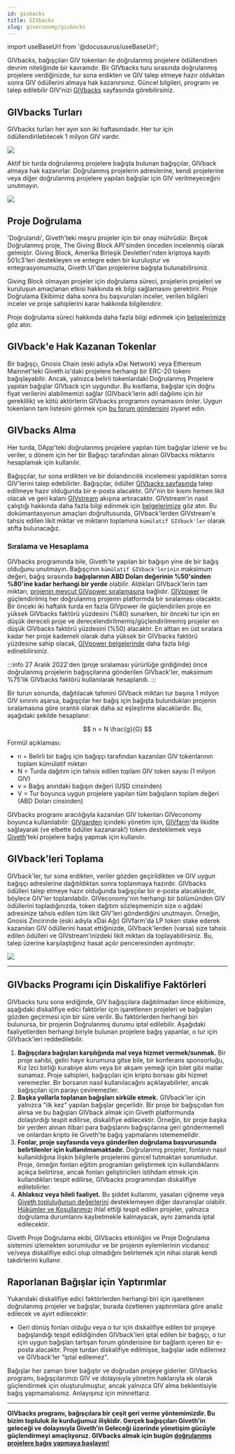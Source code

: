 ```yaml
---
id: givbacks
title: GIVbacks
slug: giveconomy/givbacks
---
```

import useBaseUrl from '@docusaurus/useBaseUrl';

GIVbacks, bağışçıları GIV tokenları ile doğrulanmış projelere ödüllendiren devrim niteliğinde bir kavramdır. Bir GIVbacks turu sırasında doğrulanmış projelere verdiğinizde, tur sona erdikten ve GIV talep etmeye hazır olduktan sonra GIV ödüllerini almaya hak kazanırsınız. Güncel bilgileri, programı ve talep edilebilir GIV'nizi [GIVbacks](https://giveth.io/givbacks) sayfasında görebilirsiniz.

## GIVbacks Turları
GIVbacks turları her ayın son iki haftasındadır. Her tur için ödüllendirilebilecek 1 milyon GIV vardır.

![](https://i.imgur.com/aqqydX7.png)

Aktif bir turda doğrulanmış projelere bağışta bulunan bağışçılar, GIVback almaya hak kazanırlar. Doğrulanmış projelerin adreslerine, kendi projelerine veya diğer doğrulanmış projelere yapılan bağışlar için GIV verilmeyeceğini unutmayın.

![](https://i.imgur.com/Dhk3TV7.png)


## Proje Doğrulama
'Doğrulandı', Giveth'teki meşru projeler için bir onay mührüdür. Birçok Doğrulanmış proje, The Giving Block API'sinden önceden incelenmiş olarak gelmiştir. Giving Block, Amerika Birleşik Devletleri'nden kriptoya kayıtlı 501c3'leri destekleyen ve entegre eden bir kuruluştur ve entegrasyonumuzla, Giveth UI'dan projelerine bağışta bulunabilirsiniz.

Giving Block olmayan projeler için doğrulama süreci, projelerin projeleri ve kuruluşun amaçlanan etkisi hakkında ek bilgi sağlamasını gerektirir. Proje Doğrulama Ekibimiz daha sonra bu başvuruları inceler, verilen bilgileri inceler ve proje sahiplerini karar hakkında bilgilendirir.

Proje doğrulama süreci hakkında daha fazla bilgi edinmek için [belgelerimize](./projectVerification.md) göz atın.

## GIVback'e Hak Kazanan Tokenlar

Bir bağışçı, Gnosis Chain (eski adıyla xDai Network) veya Ethereum Mainnet'teki Giveth.io'daki projelere herhangi bir ERC-20 tokenı bağışlayabilir. Ancak, yalnızca belirli tokenlardaki Doğrulanmış Projelere yapılan bağışlar GIVback için uygundur. Bu kısıtlama, bağışlar için doğru fiyat verilerini alabilmemizi sağlar (GIVback'lerin adil dağılımı için bir gereklilik) ve kötü aktörlerin GIVbacks programını oynamasını önler. Uygun tokenların tam listesini görmek için [bu forum gönderisini](https://forum.giveth.io/t/givbacks-token-list/253) ziyaret edin.

## GIVbacks Alma
Her turda, DApp'teki doğrulanmış projelere yapılan tüm bağışlar izlenir ve bu veriler, o dönem için her bir Bağışçı tarafından alınan GIVbacks miktarını hesaplamak için kullanılır.

Bağışçılar, tur sona erdikten ve bir dolandırıcılık incelemesi yapıldıktan sonra GIV'lerini talep edebilirler. Bağışçılar, ödüller [GIVbacks sayfasında](https://giveth.io/givbacks) talep edilmeye hazır olduğunda bir e-posta alacaktır. GIV'nin bir kısmı hemen likit olacak ve geri kalanı [GIVstream](https://giveth.io/givstream) akışına artıracaktır. GIVstream'in nasıl çalıştığı hakkında daha fazla bilgi edinmek için [belgelerimize](https://giveth.io/givbacks) göz atın. Bu dokümantasyonun amaçları doğrultusunda, GIVback'lerden GIVstream'e tahsis edilen likit miktar ve miktarın toplamına `kümülatif GIVback'ler` olarak atıfta bulunacağız.

### Sıralama ve Hesaplama

GIVbacks programında bile, Giveth'te yapılan bir bağışın yine de bir bağış olduğunu unutmayın. Bağışçının `kümülatif GIVback'lerinin` maksimum değeri, bağış sırasında **bağışlarının ABD Doları değerinin %50'sinden %80'ine kadar herhangi bir yerde** olabilir. Aldıkları GIVback'lerin tam miktarı, [projenin mevcut GIVpower sıralamasına](./GIVpower.md#project-rank) bağlıdır. [GIVpower](./GIVpower.md) ile güçlendirilmiş her doğrulanmış projenin platformda bir sıralaması olacaktır. Bir önceki iki haftalık turda en fazla GIVpower ile güçlendirilen proje en yüksek GIVbacks faktörü yüzdesini (%80) sunarken, bir önceki tur için en düşük dereceli proje ve derecelendirilmemiş/güçlendirilmemiş projeler en düşük GIVbacks faktörü yüzdesini (%50) alacaktır. En alttan en üst sıralara kadar her proje kademeli olarak daha yüksek bir GIVbacks faktörü yüzdesine sahip olacak, [GIVpower belgelerinde](./GIVpower.md#project-ranking) daha fazla bilgi edinebilirsiniz.

:::info
27 Aralık 2022'den (proje sıralaması yürürlüğe girdiğinde) önce doğrulanmış projelerin bağışçılarına gönderilen GIVback'ler, maksimum %75'lik GIVbacks faktörü kullanılarak hesaplandı.
:::

Bir turun sonunda, dağıtılacak tahmini GIVback miktarı tur başına 1 milyon GIV sınırını aşarsa, bağışçılar her bağış için bağışta bulundukları projenin sıralamasına göre orantılı olarak daha az eşleştirme alacaklardır. Bu, aşağıdaki şekilde hesaplanır:

$$
n = N \frac{g}{G}
$$

Formül açıklaması:

* n = Belirli bir bağış için bağışçı tarafından kazanılan GIV tokenlarının toplam kümülatif miktarı
* N = Turda dağıtım için tahsis edilen toplam GIV token sayısı (1 milyon GIV)
* v = Bağış anındaki bağışın değeri (USD cinsinden)
* V = Tur boyunca uygun projelere yapılan tüm bağışların toplam değeri (ABD Doları cinsinden)

GIVbacks programı aracılığıyla kazanılan GIV tokenları GIVeconomy boyunca kullanılabilir: [GIVgarden](https://giveth.io/givgarden) içindeki yönetim için, [GIVfarm](https://giveth.io/givfarm)'da likidite sağlayarak (ve elbette ödüller kazanarak!) tokenı desteklemek veya [Giveth](https://giveth.io/)'teki projelere bağış yapmak için kullanılır.

## GIVback'leri Toplama

GIVback'ler, tur sona erdikten, veriler gözden geçirildikten ve GIV uygun bağışçı adreslerine dağıtıldıktan sonra toplanmaya hazırdır. GIVbacks ödülleri talep etmeye hazır olduğunda bağışçılar bir e-posta alacaklardır, böylece GIV'ler toplanılabilir. GIVeconomy'nin herhangi bir bölümünden GIV ödüllerini topladığınızda, token dağıtım sözleşmemizin size o ağdaki adresinize tahsis edilen tüm likit GIV'leri gönderdiğini unutmayın. Örneğin, Gnosis Zincirinde (eski adıyla xDai Ağı) GIVfarm'da LP token stake ederek kazanılan GIV ödüllerini hasat ettiğinizde, GIVback'lerden (varsa) size tahsis edilen ödülleri ve GIVstream'inizdeki likit miktarı da toplayabilirsiniz. Bu, talep üzerine karşılaştığınız hasat açılır penceresinden ayrılmıştır:

![](https://i.imgur.com/SjSs7M5.png)


---
## GIVbacks Programı için Diskalifiye Faktörleri

GIVbacks turu sona erdiğinde, GIV bağışçılara dağıtılmadan önce ekibimize, aşağıdaki diskalifiye edici faktörler için işaretlenen projeleri ve bağışları gözden geçirmesi için bir süre verilir. Bu faktörlerden herhangi biri bulunursa, bir projenin Doğrulanmış durumu iptal edilebilir. Aşağıdaki faaliyetlerden herhangi biriyle bulunan projelere bağış yapanlar, o tur için GIVback'leri reddedilebilir.

1. **Bağışçılara bağışları karşılığında mal veya hizmet vermek/sunmak.** Bir proje sahibi, geliri hayır kurumuna gitse bile, bir konferans sponsorluğu, Kız İzci birliği kurabiye alımı veya bir akşam yemeği için bilet gibi mallar sunamaz. Proje sahipleri, bağışçıları için kripto borsası gibi hizmet veremezler. Bir borsanın nasıl kullanılacağını açıklayabilirler, ancak bağışçıları için parayı çeviremezler.
2. **Başka yollarla toplanan bağışları sirküle etmek.** GIVback'ler için yalnızca "ilk kez" yapılan bağışlar geçerlidir. Bir proje bir bağışçıdan fon alırsa ve bu bağışları GIVback almak için Giveth platformunda dolaştırdığı tespit edilirse, diskalifiye edilecektir. Örneğin, bir proje başka bir yerden alınan itibari para bağışlarını bağışçılarına geri göndermemeli ve onlardan kripto ile Giveth'te bağış yapmalarını istememelidir.
3. **Fonlar, proje sayfasında veya gönderilen doğrulama başvurusunda belirtilenler için kullanılmamaktadır.** Doğrulanmış projeler, fonların nasıl kullanıldığına ilişkin bilgilerle projelerini güncel tutmaktan sorumludur. Proje, örneğin fonları eğitim programları geliştirmek için kullandıklarını açıkça belirtirse, ancak fonları geliştiricileri istihdam etmek için kullandıkları tespit edilirse, GIVbacks programından diskalifiye edilebilirler.
4. **Ahlaksız veya hileli faaliyet.** Bu şiddet kullanımı, yasaları çiğneme veya [Giveth topluluğunun değerlerini](/whatisgiveth) desteklemeyen diğer davranışlar olabilir. [Hükümler ve Koşullarımızı](https://giveth.io/tos) ihlal ettiği tespit edilen projeler, yalnızca doğrulama durumlarını kaybetmekle kalmayacak, aynı zamanda iptal edilecektir.

Giveth Proje Doğrulama ekibi, GIVbacks etkinliğini ve Proje Doğrulama sistemini izlemekten sorumludur ve bir projenin eylemlerinin vicdansız ve/veya diskalifiye edici olup olmadığını belirlemek için nihai olarak kendi takdirlerini kullanır.

## Raporlanan Bağışlar için Yaptırımlar

Yukarıdaki diskalifiye edici faktörlerden herhangi biri için işaretlenen doğrulanmış projeler ve bağışlar, burada özetlenen yaptırımlara göre analiz edilecek ve ayırt edilecektir:

- Geri dönüş fonları olduğu veya o tur için diskalifiye edilen bir projeye bağışlandığı tespit edildiğinden GIVback'leri iptal edilen bir bağışçı, o tur için uygun bağışları tartışan forum gönderisine bir bağlantı içeren bir e-posta alacaktır. Proje turdan diskalifiye edilmişse, bağışlar iade edilemez ve GIVback'ler “iptal edilemez”.

Bağışlar her zaman birer bağıştır ve doğrudan projeye giderler. GIVbacks programı, bağışçılarımızı GIV ve dolayısıyla yönetim haklarıyla ek olarak güçlendirmek için oluşturulmuştur, ancak yalnızca GIV alma beklentisiyle bağış yapmamalısınız. Anlayışınız için minnettarız.

---

**GIVbacks programı, bağışçılara bir çeşit geri verme yöntemimizdir. Bu bizim topluluk ile kurduğumuz ilişkidir. Gerçek bağışçıları Giveth'in geleceği ve dolayısıyla Giveth'in Geleceği üzerinde yönetişim gücüyle güçlendirmeyi amaçlıyoruz. GIVbacks almak için bugün [doğrulanmış projelere bağış yapmaya başlayın!](https://giveth.io/projects)**
